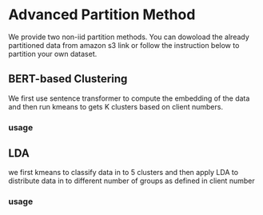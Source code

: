 # Advanced Partition Method
We provide two non-iid partition methods. You can dowoload the already partitioned data from amazon s3 link or follow the instruction below to 
partition your own dataset.

## BERT-based Clustering 
We first use sentence transformer to compute the embedding of the data and then run kmeans to gets K clusters based on client numbers.
### usage 

## LDA
we first kmeans to classify data in to 5 clusters and then apply LDA to distribute data in to different number of groups as defined in client number
### usage

